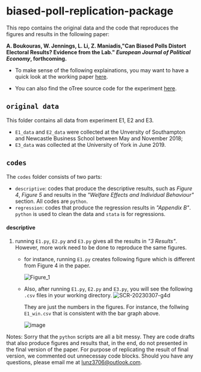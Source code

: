 # biased-poll-replication-package

This repo contains the original data and the code that reproduces the figures and results in the following paper:

**A. Boukouras, W. Jennings, L. Li, Z. Maniadis,"Can Biased Polls Distort Electoral Results? Evidence from the Lab." _European Journal of Political Economy_, forthcoming.**

- To make sense of the following explainations, you may want to have a quick look at the working paper  [here](https://github.com/lunzheng-li/MyWebsite/blob/main/pdf/BJLM2022_Biased%20polls.pdf).

- You can also find the oTree source code for the experiment [here](https://github.com/lunzheng-li/biased-poll-otree).

## `original data`

This folder contains all data from experiment E1, E2 and E3.

- `E1_data` and `E2_data` were collected at the Unversity of Southampton and Newcastle Business School between May and November 2018;
- `E3_data` was collected at the University of York in June 2019.

## `codes`

The `codes` folder consists of two parts:
- `descriptive`: codes that produce the descriptive results, such as _Figure 4_, _Figure 5_ and results in the _"Welfare Effects and Individual Behaviour"_ section. All codes are `python`.
- `regression`: codes that produce the regression results in _"Appendix B"_. `python` is used to clean the data and `stata` is for regressions.

#### descriptive
1. running `E1.py`, `E2.py` and `E3.py` gives all the results in _"3 Results"_. However, more work need to be done to reproduce the same figures.
    - for instance, running `E1.py` creates following figure which is different from Figure 4 in the paper.
    
      ![Figure_1](https://user-images.githubusercontent.com/68153897/223376891-d4f4c1c1-d4d1-4869-a612-cf4ea56dd50f.png)
      
    - Also, after running  `E1.py`, `E2.py` and `E3.py`, you will see the following `.csv` files in your working directory.
        ![SCR-20230307-g4d](https://user-images.githubusercontent.com/68153897/223382582-d9b44189-e6cd-4418-86ff-a8b208bc2460.png)
      
      They are just the numbers in the figures. For instance, the follwing `E1_win.csv` that is consistent with the bar graph above.
      
        ![image](https://user-images.githubusercontent.com/68153897/223389061-7dff6934-95d8-4a07-b4e4-546503158067.png)




Notes: Sorry that the `python` scripts are all a bit messy. They are code drafts that also produce figures and results that, in the end, do not presented in the final version of the paper. For purpose of replicating the result of final version, we commented out unnecessay code blocks. Should you have any questions, please email me at lunz3706@outlook.com.


